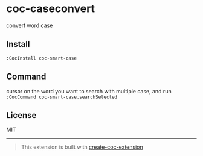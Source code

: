 # coc-caseconvert

convert word case

## Install

`:CocInstall coc-smart-case`

## Command

cursor on the word you want to search with multiple case, and run
`:CocCommand coc-smart-case.searchSelected`

## License

MIT

---

> This extension is built with [create-coc-extension](https://github.com/fannheyward/create-coc-extension)

